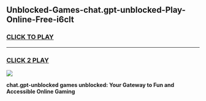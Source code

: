 
## Unblocked-Games-chat.gpt-unblocked-Play-Online-Free-i6clt
<h3>
<a href="https://premium76.site?title=chat.gpt-unblocked&ref=26A">CLICK TO PLAY</a></h3>
<hr>

<h3>
<a href="https://premium76.site?title=chat.gpt-unblocked&ref=26A">CLICK 2 PLAY</a>
  
</h3>

<a href="https://premium76.site?title=chat.gpt-unblocked&ref=26A"><img src="https://clearcache.store/games.png"></a>


**chat.gpt-unblocked games unblocked: Your Gateway to Fun and Accessible Online Gaming**
